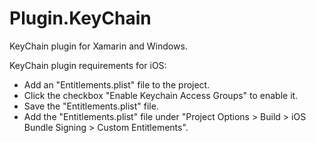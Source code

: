 # Plugin.KeyChain
KeyChain plugin for Xamarin and Windows.

KeyChain plugin requirements for iOS:

- Add an "Entitlements.plist" file to the project.
- Click the checkbox "Enable Keychain Access Groups" to enable it.
- Save the "Entitlements.plist" file.
- Add the "Entitlements.plist" file under "Project Options > Build > iOS Bundle Signing > Custom Entitlements".
